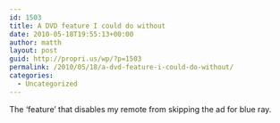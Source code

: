 ```yaml
---
id: 1503
title: A DVD feature I could do without
date: 2010-05-18T19:55:13+00:00
author: matth
layout: post
guid: http://propri.us/wp/?p=1503
permalink: /2010/05/18/a-dvd-feature-i-could-do-without/
categories:
  - Uncategorized
---
```

The &#8216;feature&#8217; that disables my remote from skipping the ad for blue ray.